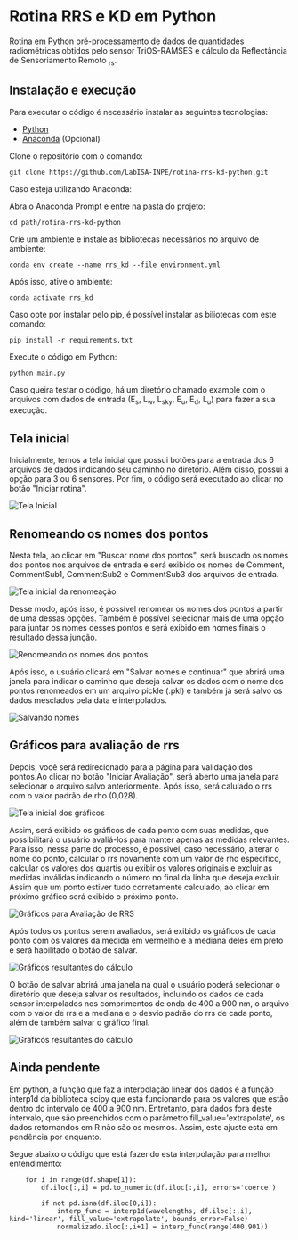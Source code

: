 # Rotina RRS e KD em Python

Rotina em Python pré-processamento de dados de quantidades radiométricas obtidos pelo sensor TriOS-RAMSES e cálculo da Reflectância de Sensoriamento Remoto <sub>rs</sub>.

## Instalação e execução

Para executar o código é necessário instalar as seguintes tecnologias:

* [Python](https://www.python.org/downloads/)
* [Anaconda](https://www.anaconda.com/download) (Opcional)

Clone o repositório com o comando:

```console
git clone https://github.com/LabISA-INPE/rotina-rrs-kd-python.git
```

Caso esteja utilizando Anaconda:

Abra o Anaconda Prompt e entre na pasta do projeto:

```console
cd path/rotina-rrs-kd-python
```

Crie um ambiente e instale as bibliotecas necessários no arquivo de ambiente:

```console
conda env create --name rrs_kd --file environment.yml
```

Após isso, ative o ambiente:

```console
conda activate rrs_kd
```

Caso opte por instalar pelo pip, é possível instalar as biliotecas com este comando:

```console
pip install -r requirements.txt
```

Execute o código em Python:

```console
python main.py
```

Caso queira testar o código, há um diretório chamado example com o arquivos com dados de entrada (E<sub>s</sub>, L<sub>w</sub>, L<sub>sky</sub>, E<sub>u</sub>, E<sub>d</sub>, L<sub>u</sub>) para fazer a sua execução.

## Tela inicial

Inicialmente, temos a tela inicial que possui botões para a entrada dos 6 arquivos de dados indicando seu caminho no diretório. Além disso, possui a opção para 3 ou 6 sensores. Por fim, o código será executado ao clicar no botão "Iniciar rotina".

![Tela Inicial](./docs/inicio-input.png)

## Renomeando os nomes dos pontos

Nesta tela, ao clicar em "Buscar nome dos pontos", será buscado os nomes dos pontos nos arquivos de entrada e será exibido os nomes de Comment, CommentSub1, CommentSub2 e CommentSub3 dos arquivos de entrada. 

![Tela inicial da renomeação](./docs/nomes-inicial.png)

Desse modo, após isso, é possível renomear os nomes dos pontos a partir de uma dessas opções. Também é possível selecionar mais de uma opção para juntar os nomes desses pontos e será exibido em nomes finais o resultado dessa junção. 

![Renomeando os nomes dos pontos](./docs/nomes-buscado.png)

Após isso, o usuário clicará em "Salvar nomes e continuar" que abrirá uma janela para indicar o caminho que deseja salvar os dados com o nome dos pontos renomeados em um arquivo pickle (.pkl) e também já será salvo os dados mesclados pela data e interpolados.

![Salvando nomes](./docs/nomes-salvar.png)

## Gráficos para avaliação de rrs

Depois, você será redirecionado para a página para validação dos pontos.Ao clicar no botão "Iniciar Avaliação", será aberto uma janela para selecionar o arquivo salvo anteriormente. Após isso, será calulado o rrs com o valor padrão de rho (0,028). 

![Tela inicial dos gráficos](./docs/graficos-selecionar.png)

Assim, será exibido os gráficos de cada ponto com suas medidas, que possibilitará o usuário avaliá-los para manter apenas as medidas relevantes. Para isso, nessa parte do processo, é possivel, caso necessário, alterar o nome do ponto, calcular o rrs novamente com um valor de rho específico, calcular os valores dos quartis ou exibir os valores originais e excluir as medidas inválidas indicando o número no final da linha que deseja excluir. Assim que um ponto estiver tudo corretamente calculado, ao clicar em próximo gráfico será exibido o próximo ponto. 

![Gráficos para Avaliação de RRS](./docs/graficos-ponto.png)

Após todos os pontos serem avaliados, será exibido os gráficos de cada ponto com os valores da medida em vermelho e a mediana deles em preto e será habilitado o botão de salvar. 

![Gráficos resultantes do cálculo](./docs/graficos-resultado.png)

O botão de salvar abrirá uma janela na qual o usuário poderá selecionar o diretório que deseja salvar os resultados, incluindo os dados de cada sensor interpolados nos comprimentos de onda de 400 a 900 nm, o arquivo com o valor de rrs e a mediana e o desvio padrão do rrs de cada ponto, além de também salvar o gráfico final.

![Gráficos resultantes do cálculo](./docs/graficos-salvar.png)

## Ainda pendente

Em python, a função que faz a interpolação linear dos dados é a função interp1d da biblioteca scipy que está funcionando para os valores que estão dentro do intervalo de 400 a 900 nm. Entretanto, para dados fora deste intervalo, que são preenchidos com o parâmetro fill_value='extrapolate', os dados retornandos em R não são os mesmos. Assim, este ajuste está em pendência por enquanto.

Segue abaixo o código que está fazendo esta interpolação para melhor entendimento:

```console 
    for i in range(df.shape[1]):
        df.iloc[:,i] = pd.to_numeric(df.iloc[:,i], errors='coerce')

        if not pd.isna(df.iloc[0,i]):
            interp_func = interp1d(wavelengths, df.iloc[:,i], kind='linear', fill_value='extrapolate', bounds_error=False)
            normalizado.iloc[:,i+1] = interp_func(range(400,901))

```
